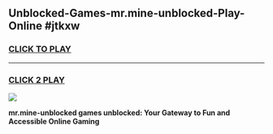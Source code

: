 
## Unblocked-Games-mr.mine-unblocked-Play-Online #jtkxw
<h3>
<a href="https://news.freeplayer.one?title=mr.mine-unblocked&ref=3">CLICK TO PLAY</a></h3>
<hr>

<h3>
<a href="https://news.freeplayer.one?title=mr.mine-unblocked&ref=3">CLICK 2 PLAY</a>
  
</h3>

<a href="https://news.freeplayer.one?title=mr.mine-unblocked&ref=3"><img src="https://clearcache.store/games.png"></a>


**mr.mine-unblocked games unblocked: Your Gateway to Fun and Accessible Online Gaming**
